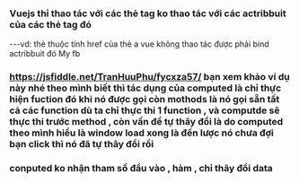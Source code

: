 
### Vuejs thỉ thao tác với các thẻ tag ko thao tác với các actribbuit của các thẻ tag đó 
---vd: thẻ thuộc tính href của thẻ a vue không thao tác được phải bind actribbuit đó <a v-bind:href="link">My fb</a>

### https://jsfiddle.net/TranHuuPhu/fycxza57/ bạn xem khảo ví dụ này nhé theo mình biết thì tác dụng của computed là chỉ thực hiện fuction đó khi nó được gọi còn mothods là nó gọi sẵn tất cả các function dù ta chỉ thực thi 1 function , và computde sẽ thực thi trước method , còn vấn đề tự thây đổi là do computed theo mình hiểu là window load xong là đến lược nó chưa đợi bạn click thì nó đã tự thây đổi rồi

### conputed ko nhận tham số đầu vào , hàm , chỉ thây đổi data